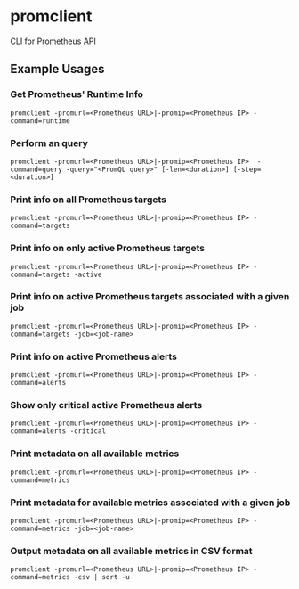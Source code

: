 # promclient
CLI for Prometheus API

## Example Usages

### Get Prometheus' Runtime Info

```promclient -promurl=<Prometheus URL>|-promip=<Prometheus IP> -command=runtime```

### Perform an query

```promclient -promurl=<Prometheus URL>|-promip=<Prometheus IP>  -command=query -query="<PromQL query>" [-len=<duration>] [-step=<duration>]```

### Print info on all Prometheus targets

```promclient -promurl=<Prometheus URL>|-promip=<Prometheus IP> -command=targets```

### Print info on only active Prometheus targets

```promclient -promurl=<Prometheus URL>|-promip=<Prometheus IP> -command=targets -active```

### Print info on active Prometheus targets associated with a given job

```promclient -promurl=<Prometheus URL>|-promip=<Prometheus IP> -command=targets -job=<job-name>```

### Print info on active Prometheus alerts

```promclient -promurl=<Prometheus URL>|-promip=<Prometheus IP> -command=alerts```

### Show only critical active Prometheus alerts

```promclient -promurl=<Prometheus URL>|-promip=<Prometheus IP> -command=alerts -critical```

### Print metadata on all available metrics

```promclient -promurl=<Prometheus URL>|-promip=<Prometheus IP> -command=metrics```

### Print metadata for available metrics associated with a given job

```promclient -promurl=<Prometheus URL>|-promip=<Prometheus IP> -command=metrics -job=<job-name>```

### Output metadata on all available metrics in CSV format

```promclient -promurl=<Prometheus URL>|-promip=<Prometheus IP> -command=metrics -csv | sort -u```


